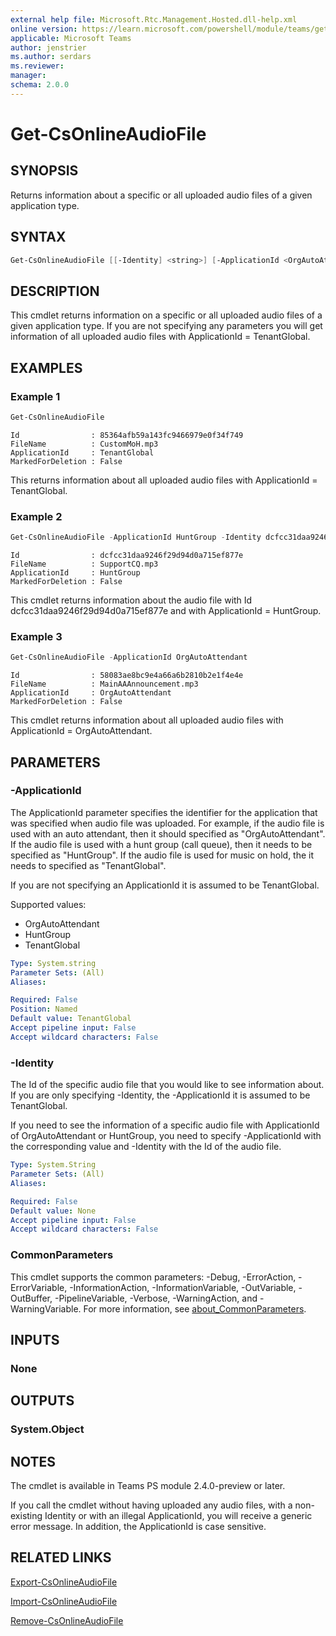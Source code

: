 ```yaml
---
external help file: Microsoft.Rtc.Management.Hosted.dll-help.xml
online version: https://learn.microsoft.com/powershell/module/teams/get-csonlineaudiofile
applicable: Microsoft Teams
author: jenstrier
ms.author: serdars
ms.reviewer:
manager:
schema: 2.0.0
---
```


# Get-CsOnlineAudioFile

## SYNOPSIS
Returns information about a specific or all uploaded audio files of a given application type.

## SYNTAX

```powershell
Get-CsOnlineAudioFile [[-Identity] <string>] [-ApplicationId <OrgAutoAttendant | HuntGroup | TenantGlobal>] [<CommonParameters>]
```

## DESCRIPTION
This cmdlet returns information on a specific or all uploaded audio files of a given application type. If you are not specifying any parameters you will get information of all uploaded audio files with ApplicationId = TenantGlobal.

## EXAMPLES

### Example 1
```powershell
Get-CsOnlineAudioFile

```
```Output
Id                : 85364afb59a143fc9466979e0f34f749
FileName          : CustomMoH.mp3
ApplicationId     : TenantGlobal
MarkedForDeletion : False
```
This returns information about all uploaded audio files with ApplicationId = TenantGlobal.

### Example 2
```powershell
Get-CsOnlineAudioFile -ApplicationId HuntGroup -Identity dcfcc31daa9246f29d94d0a715ef877e

```
```Output
Id                : dcfcc31daa9246f29d94d0a715ef877e
FileName          : SupportCQ.mp3
ApplicationId     : HuntGroup
MarkedForDeletion : False
```
This cmdlet returns information about the audio file with Id dcfcc31daa9246f29d94d0a715ef877e and with ApplicationId = HuntGroup.

### Example 3
```powershell
Get-CsOnlineAudioFile -ApplicationId OrgAutoAttendant

```
```Output
Id                : 58083ae8bc9e4a66a6b2810b2e1f4e4e
FileName          : MainAAAnnouncement.mp3
ApplicationId     : OrgAutoAttendant
MarkedForDeletion : False
```
This cmdlet returns information about all uploaded audio files with ApplicationId = OrgAutoAttendant.

## PARAMETERS

### -ApplicationId
The ApplicationId parameter specifies the identifier for the application that was specified when audio file was uploaded. For example, if the audio file is used with an auto attendant, then it should specified as "OrgAutoAttendant".
If the audio file is used with a hunt group (call queue), then it needs to be specified as "HuntGroup". If the audio file is used for music on hold, the it needs to specified as "TenantGlobal".

If you are not specifying an ApplicationId it is assumed to be TenantGlobal.

Supported values:

- OrgAutoAttendant
- HuntGroup
- TenantGlobal

```yaml
Type: System.string
Parameter Sets: (All)
Aliases:

Required: False
Position: Named
Default value: TenantGlobal
Accept pipeline input: False
Accept wildcard characters: False
```

### -Identity
The Id of the specific audio file that you would like to see information about. If you are only specifying -Identity, the -ApplicationId it is assumed to be TenantGlobal.

If you need to see the information of a specific audio file with ApplicationId of OrgAutoAttendant or HuntGroup, you need to specify -ApplicationId with the corresponding value and -Identity with the Id of the audio file.

```yaml
Type: System.String
Parameter Sets: (All)
Aliases:

Required: False
Default value: None
Accept pipeline input: False
Accept wildcard characters: False
```

### CommonParameters
This cmdlet supports the common parameters: -Debug, -ErrorAction, -ErrorVariable, -InformationAction, -InformationVariable, -OutVariable, -OutBuffer, -PipelineVariable, -Verbose, -WarningAction, and -WarningVariable. For more information, see [about_CommonParameters](https://go.microsoft.com/fwlink/?LinkID=113216).

## INPUTS

### None

## OUTPUTS

### System.Object

## NOTES
The cmdlet is available in Teams PS module 2.4.0-preview or later.

If you call the cmdlet without having uploaded any audio files, with a non-existing Identity or with an illegal ApplicationId, you will receive a generic error message. In addition, the ApplicationId is case sensitive.

## RELATED LINKS
[Export-CsOnlineAudioFile](https://learn.microsoft.com/powershell/module/teams/export-csonlineaudiofile)

[Import-CsOnlineAudioFile](https://learn.microsoft.com/powershell/module/teams/import-csonlineaudiofile)

[Remove-CsOnlineAudioFile](https://learn.microsoft.com/powershell/module/teams/remove-csonlineaudiofile)
